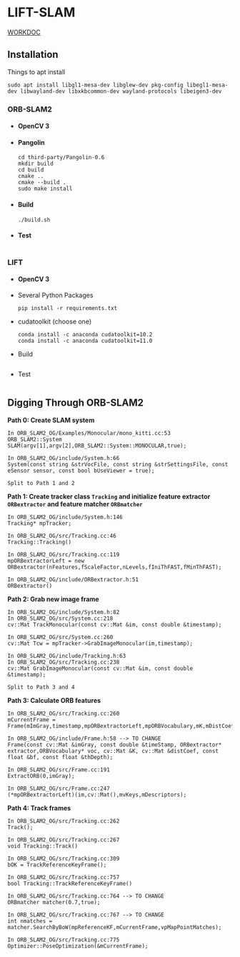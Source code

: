 # LIFT-SLAM

[WORKDOC](https://docs.google.com/document/d/1vHbQIUsuTtM1g_gCduerTWzS3t2Z4YODiUfZuolXTvg/edit
)

## Installation

Things to apt install

```
sudo apt install libgl1-mesa-dev libglew-dev pkg-config libegl1-mesa-dev libwayland-dev libxkbcommon-dev wayland-protocols libeigen3-dev
```

### ORB-SLAM2

- #### OpenCV 3 

- #### Pangolin

  ```
  cd third-party/Pangolin-0.6
  mkdir build
  cd build
  cmake ..
  cmake --build .
  sudo make install
  ```

- #### Build

  ```
  ./build.sh
  ```

- #### Test

  ```
  ```

  

### LIFT

- #### OpenCV 3

- Several Python Packages

  ```
  pip install -r requirements.txt
  ```

  

- cudatoolkit (choose one)

  ```
  conda install -c anaconda cudatoolkit=10.2
  conda install -c anaconda cudatoolkit=11.0
  ```

  

- Build

  ```
  ```

  

- Test

  ```
  ```

  

## Digging Through ORB-SLAM2

**Path 0: Create SLAM system**

```
In ORB_SLAM2_OG/Examples/Monocular/mono_kitti.cc:53
ORB_SLAM2::System SLAM(argv[1],argv[2],ORB_SLAM2::System::MONOCULAR,true);

In ORB_SLAM2_OG/include/System.h:66
System(const string &strVocFile, const string &strSettingsFile, const eSensor sensor, const bool bUseViewer = true);

Split to Path 1 and 2
```

**Path 1: Create tracker class `Tracking` and initialize feature extractor `ORBextractor` and feature matcher `ORBmatcher`**

```
In ORB_SLAM2_OG/include/System.h:146
Tracking* mpTracker;

In ORB_SLAM2_OG/src/Tracking.cc:46
Tracking::Tracking()

In ORB_SLAM2_OG/src/Tracking.cc:119
mpORBextractorLeft = new ORBextractor(nFeatures,fScaleFactor,nLevels,fIniThFAST,fMinThFAST);

In ORB_SLAM2_OG/include/ORBextractor.h:51
ORBextractor()
```

**Path 2: Grab new image frame**

```
In ORB_SLAM2_OG/include/System.h:82
In ORB_SLAM2_OG/src/System.cc:218
cv::Mat TrackMonocular(const cv::Mat &im, const double &timestamp);

In ORB_SLAM2_OG/src/System.cc:260
cv::Mat Tcw = mpTracker->GrabImageMonocular(im,timestamp);

In ORB_SLAM2_OG/include/Tracking.h:63
In ORB_SLAM2_OG/src/Tracking.cc:238
cv::Mat GrabImageMonocular(const cv::Mat &im, const double &timestamp);

Split to Path 3 and 4
```

**Path 3: Calculate ORB features**

```
In ORB_SLAM2_OG/src/Tracking.cc:260
mCurrentFrame = Frame(mImGray,timestamp,mpORBextractorLeft,mpORBVocabulary,mK,mDistCoef,mbf,mThDepth);

In ORB_SLAM2_OG/include/Frame.h:58 --> TO CHANGE
Frame(const cv::Mat &imGray, const double &timeStamp, ORBextractor* extractor,ORBVocabulary* voc, cv::Mat &K, cv::Mat &distCoef, const float &bf, const float &thDepth);

In ORB_SLAM2_OG/src/Frame.cc:191
ExtractORB(0,imGray);

In ORB_SLAM2_OG/src/Frame.cc:247
(*mpORBextractorLeft)(im,cv::Mat(),mvKeys,mDescriptors);
```

**Path 4: Track frames**

```
In ORB_SLAM2_OG/src/Tracking.cc:262
Track();

In ORB_SLAM2_OG/src/Tracking.cc:267
void Tracking::Track()

In ORB_SLAM2_OG/src/Tracking.cc:309
bOK = TrackReferenceKeyFrame();

In ORB_SLAM2_OG/src/Tracking.cc:757
bool Tracking::TrackReferenceKeyFrame()

In ORB_SLAM2_OG/src/Tracking.cc:764 --> TO CHANGE
ORBmatcher matcher(0.7,true);

In ORB_SLAM2_OG/src/Tracking.cc:767 --> TO CHANGE
int nmatches = matcher.SearchByBoW(mpReferenceKF,mCurrentFrame,vpMapPointMatches);

In ORB_SLAM2_OG/src/Tracking.cc:775
Optimizer::PoseOptimization(&mCurrentFrame);
```

